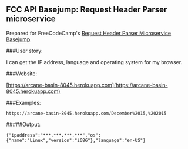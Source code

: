 ## FCC API Basejump: Request Header Parser microservice

Prepared for FreeCodeCamp's [Request Header Parser Microservice Basejump](http://www.freecodecamp.com/challenges/request-header-parser-microservice)

###User story:

I can get the IP address, language and operating system for my browser.
            
###Website:

[https://arcane-basin-8045.herokuapp.com](https://arcane-basin-8045.herokuapp.com)
            
###Examples:

`https://arcane-basin-8045.herokuapp.com/December%2015,%202015`

            
#####Output:

`{"ipaddress":"***.***.***.***","os":{"name":"Linux","version":"i686"},"language":"en-US"}`